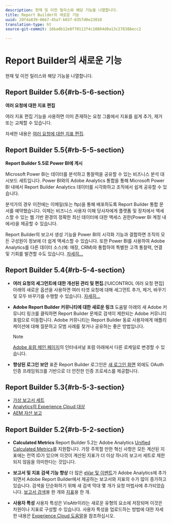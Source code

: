 ```yaml
---
description: 현재 및 이전 릴리스와 해당 기능을 나열합니다.
title: Report Builder의 새로운 기능
uuid: 20f4a839-0667-45a7-b037-0357d0e23010
translation-type: ht
source-git-commit: 16ba0b12e0f70112f4c10804d0a13c278388ecc2

---
```



# Report Builder의 새로운 기능

현재 및 이전 릴리스와 해당 기능을 나열합니다.

## Report Builder 5.6{#rb-5-6-section}

**여러 요청에 대한 지표 편집**

여러 지표 편집 기능을 사용하면 이미 존재하는 요청 그룹에서 지표를 쉽게 추가, 제거 또는 교체할 수 있습니다.

자세한 내용은 [여러 요청에 대한 지표 편집](/help/analyze/report-builder/manage-requests/edit-multiple-metrics.md).

## Report Builder 5.5{#rb-5-5-section}

**Report Builder 5.5로 Power BI에 게시**

Microsoft Power BI는 데이터를 분석하고 통찰력을 공유할 수 있는 비즈니스 분석 대시보드 세트입니다. Power BI와의 Adobe Analytics 통합을 통해 Microsoft Power BI 내에서 Report Builder Analytics 데이터를 시각화하고 조직에서 쉽게 공유할 수 있습니다.

분석가의 경우 이전에는 이메일(또는 ftp)을 통해 배포하도록 Report Builder 통합 문서를 예약했습니다. 이제는 비즈니스 사용자 이해 당사자에게 플랫폼 및 장치에서 액세스할 수 있는 웹 기반 환경의 정확한 최신 데이터에 대한 액세스 권한(Power BI 계정 내에서)을 제공할 수 있습니다.

Report Builder의 보고서 생성 기능을 Power BI의 시각화 기능과 결합하면 조직의 모든 구성원이 정보에 더 쉽게 액세스할 수 있습니다. 또한 Power BI를 사용하여 Adobe Analytics를 다른 데이터 소스(예: 매장, CRM)와 통합하여 특별한 고객 통찰력, 연결 및 기회를 발견할 수도 있습니다. [자세히...](/help/analyze/report-builder/c-publish-power-bi/power-bi.md)

## Report Builder 5.4{#rb-5-4-section}

* **여러 요청의 세그먼트에 대한 개선된 관리 및 편집.**[!UICONTROL  여러 요청 편집] 아래의 새로운 옵션을 사용하면 여러 타겟 요청에 대해 세그먼트 추가, 제거, 바꾸기 및 모두 바꾸기를 수행할 수 있습니다. [자세히...](/help/analyze/report-builder/data-requests/segmentation.md#section_C3D63FCBE1A94369A319243313B03C93)

* **Adobe Report Builder 커뮤니티에 대한 새로운 링크** 도움말 아래의 새 Adobe 커뮤니티 링크를 클릭하면 Report Builder 문제로 검색이 제한되는 Adobe 커뮤니티 포럼으로 이동합니다. Adobe 커뮤니티는 Report Builder 동료 사용자에게 애플리케이션에 대해 질문하고 모범 사례를 찾거나 공유하는 좋은 방법입니다.

   >[!NOTE]
   >
   >[Adobe 포럼 메인 페이지](https://forums.adobe.com/welcome)의 인터내셔널 포럼 아래에서 다른 로케일로 변경할 수 있습니다.

* **향상된 로그인 보안** 표준 Report Builder 로그인은 [새 로그인 화면](/help/analyze/report-builder/setup/login.md) 외에도 OAuth 인증 프레임워크를 기반으로 더 안전한 인증 프로세스를 제공합니다.

## Report Builder 5.3{#rb-5-3-section}

* [가상 보고서 세트](https://marketing.adobe.com/resources/help/ko_KR/reference/virtual-report-suites.html)
* [Analytics의 Experience Cloud 대상](https://marketing.adobe.com/resources/help/en_US/mcloud/mc-audiences-aam.html)
* [AEM 자산 보고](https://marketing.adobe.com/resources/help/ko_KR/reference/aem-assets-reporting.html)

## Report Builder 5.2{#rb-5-2-section}

* **Calculated Metrics** Report Builder 5.2는 Adobe Analytics [Unified Calculated Metrics](/help/analyze/report-builder/layout/c-metrics-dimensions/calculated-metrics.md)를 지원합니다. 가장 주목할 만한 혁신 사항은 모든 계산된 지표에는 전역 ID가 있으며 이것이 계산된 지표가 더 이상 하나의 보고서 세트로 제한되지 않음을 의미한다는 것입니다.

* **보고서 및 지표 검색 기능 향상** 더 많은 [eVar 및 이벤트](https://marketing.adobe.com/resources/help/ko_KR/sc/implement/evars_events.html)가 Adobe Analytics에 추가되면서 Adobe Report Builder에서 제공하는 보고서와 지표의 수가 많이 증가하고 있습니다. 검색을 단순화하기 위해 새 검색 막대 몇 개가 요청 마법사에 추가되었습니다. [보고서 검색](/help/analyze/report-builder/data-requests/c-report-types/select-report-types.md)용 한 개와 [지표](/help/analyze/report-builder/layout/c-metrics-dimensions/t-add-metrics-and-dimensions.md)용 한 개.

* **사용자 특성** 사용자 특성은 VisAttr이라는 새로운 유형의 요소에 저장되며 이것은 차원이나 지표로 구성할 수 있습니다. 사용자 특성을 업로드하는 방법에 대한 자세한 내용은 [Experience Cloud 도움말](https://marketing.adobe.com/resources/help/ko_KR/mcloud/attributes.html)을 참조하십시오.

